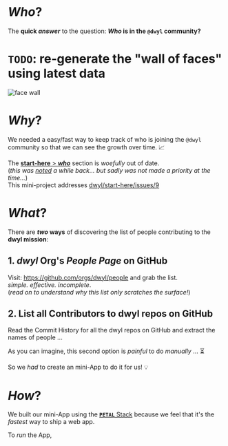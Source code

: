 # *Who*? 

The **quick _answer_** 
to the question: 
**_Who_ is in the `@dwyl` community?**

# **`TODO`**: re-generate the "wall of faces" using latest data

![face wall](https://user-images.githubusercontent.com/194400/28011265-a95f52d4-6559-11e7-823e-6133d947921a.jpg)


# *Why*? 

We needed a easy/fast way 
to keep track
of who is joining
the `@dwyl` community
so that we can 
see the growth over time. 📈

The [**start-here** > ***who***](https://github.com/dwyl/start-here/tree/8bbd28d2ab0c3b5a2a266a1e41fd160fc6ee3038#who) 
section is *woefully* out of date.  
(_this was 
[noted](https://github.com/dwyl/start-here/issues/9) 
a while back... but sadly was not made a priority at the time..._)  
This mini-project addresses [dwyl/start-here/issues/9](https://github.com/dwyl/start-here/issues/9)

# *What*?

There are **_two_ ways** 
of discovering 
the list of people 
contributing to the 
**dwyl mission**:
## 1. *dwyl* Org's *People Page* on GitHub

Visit: https://github.com/orgs/dwyl/people and grab the list.  
*simple. effective. incomplete*.  
(*read on to understand why this list only scratches the surface!*)

## 2. List all Contributors to dwyl repos on GitHub

Read the Commit History for all the dwyl repos on GitHub
and extract the names of people ... 

As you can imagine, 
this second option 
is _painful_ to do _manually_ ... ⏳

So we _had_ to create an mini-App to do it for us! 💡

# *How*?

We built our mini-App using the 
[**`PETAL`** Stack](https://github.com/dwyl/technology-stack/#the-petal-stack)
because we feel that it's 
the _fastest_ way
to ship a web app.



To _run_ the App,

